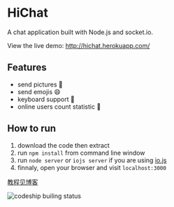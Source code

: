 HiChat
===
 
A chat application built with Node.js and socket.io.

View the live demo: http://hichat.herokuapp.com/

Features
---
* send pictures :sunrise:
* send emojis :smile:
* keyboard support :musical_keyboard:
* online users count statistic :ghost:

How to run
---
1. download the code then extract
2. run `npm install` from command line window
3. run `node server` or `iojs server` if you are using [io.js](https://iojs.org/)
4. finnaly, open your browser and visit `localhost:3000`

[教程见博客](http://www.cnblogs.com/Wayou/p/hichat_built_with_nodejs_socket.html)

![codeship builing status](https://codeship.com/projects/73bd0d90-9897-0131-516c-56598d7b87e5/status?branch=master)


